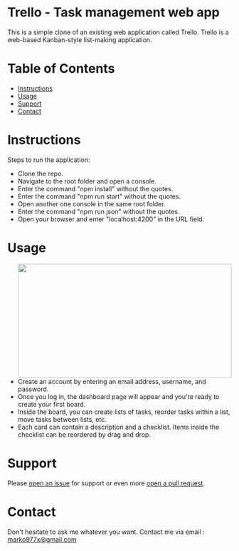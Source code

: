 # Trello - Task management web app
This is a simple clone of an existing web application called Trello. Trello is a web-based Kanban-style list-making application.

# Table of Contents
* [Instructions](#instructions)
* [Usage](#usage)
* [Support](#support)
* [Contact](#contact)

<a name="instructions"></a>
# Instructions
Steps to run the application:

* Clone the repo.
* Navigate to the root folder and open a console.
* Enter the command "npm install" without the quotes.
* Enter the command "npm run start" without the quotes.
* Open another one console in the same root folder.
* Enter the command "npm run json" without the quotes.
* Open your browser and enter "localhost:4200" in the URL field.

<a name="usage"></a>
# Usage
<img align=right width=480 height=255 src="https://media.giphy.com/media/dy9A1rUSqfyAyIN8h5/giphy.gif"></img>

* Create an account by entering an email address, username, and password. 
* Once you log in, the dashboard page will appear and you're ready to create your first board. 
* Inside the board, you can create lists of tasks, reorder tasks within a list, move tasks between lists, etc.
* Each card can contain a description and a checklist. Items inside the checklist can be reordered by drag and drop. 

<a name="support"></a>
# Support
Please [open an issue](https://github.com/marko977x/trello/issues) for support or even more [open a pull request](https://github.com/marko977x/trello/pulls).

<a name="contact"></a>
# Contact
Don't hesitate to ask me whatever you want. Contact me via email : marko977x@gmail.com
